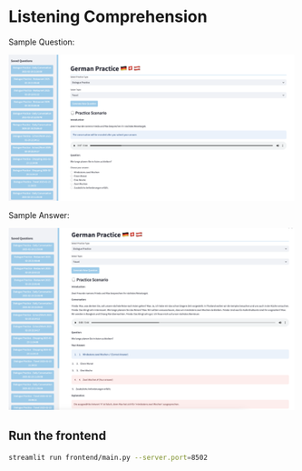 # Listening Comprehension

Sample Question:

![App Sample Screenshot](frontend/images/Listening%20App%201.png)

Sample Answer:

![App Sample Screenshot](frontend/images/Listening%20App%202.png)

## Run the frontend

```sh
streamlit run frontend/main.py --server.port=8502
```
